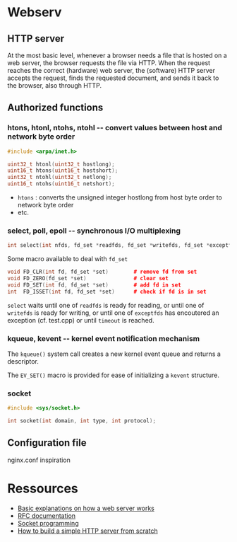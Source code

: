 # Webserv

## HTTP server
At the most basic level, whenever a browser needs a file that is hosted on a web server, the browser requests the file via HTTP. When the request reaches the correct (hardware) web server, the (software) HTTP server accepts the request, finds the requested document, and sends it back to the browser, also through HTTP.

## Authorized functions

### htons, htonl, ntohs, ntohl -- convert values between host and network byte order
```c++
#include <arpa/inet.h>

uint32_t htonl(uint32_t hostlong);
uint16_t htons(uint16_t hostshort);
uint32_t ntohl(uint32_t netlong);
uint16_t ntohs(uint16_t netshort);
```
- `htons` : converts the unsigned integer hostlong from host byte order to network byte order
- etc.

### select, poll, epoll -- synchronous I/O multiplexing
```c++
int select(int nfds, fd_set *readfds, fd_set *writefds, fd_set *exceptfds, struct timeval *timeout)
```

Some macro available to deal with `fd_set`
```c++
void FD_CLR(int fd, fd_set *set)        # remove fd from set
void FD_ZERO(fd_set *set)               # clear set
void FD_SET(int fd, fd_set *set)        # add fd in set
int  FD_ISSET(int fd, fd_set *set)      # check if fd is in set
```

`select` waits until one of `readfds` is ready for reading, or until one of `writefds` is ready for writing, or until one of `exceptfds` has encoutered an exception (cf. test.cpp) or until `timeout` is reached.

### kqueue, kevent -- kernel event notification mechanism
The `kqueue()` system call creates a new kernel event queue and returns a descriptor.

The `EV_SET()` macro is provided for ease of initializing a `kevent` structure.

### socket
```c++
#include <sys/socket.h>

int socket(int domain, int type, int protocol);
```



## Configuration file
nginx.conf inspiration

# Ressources

- [Basic explanations on how a web server works](https://developer.mozilla.org/fr/docs/Learn/Common_questions/What_is_a_web_server)
- [RFC documentation](https://datatracker.ietf.org/doc/html/rfc2616)
- [Socket programming](https://www.geeksforgeeks.org/socket-programming-cc/)
- [How to build a simple HTTP server from scratch](https://medium.com/from-the-scratch/http-server-what-do-you-need-to-know-to-build-a-simple-http-server-from-scratch-d1ef8945e4fa)
